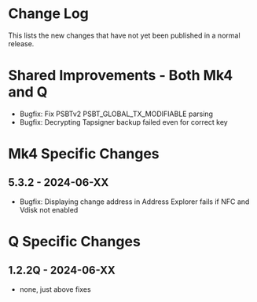 # Change Log

This lists the new changes that have not yet been published in a normal release.

# Shared Improvements - Both Mk4 and Q

- Bugfix: Fix PSBTv2 PSBT_GLOBAL_TX_MODIFIABLE parsing
- Bugfix: Decrypting Tapsigner backup failed even for correct key

# Mk4 Specific Changes

## 5.3.2 - 2024-06-XX

- Bugfix: Displaying change address in Address Explorer fails if NFC and Vdisk not enabled


# Q Specific Changes

## 1.2.2Q - 2024-06-XX

- none, just above fixes



